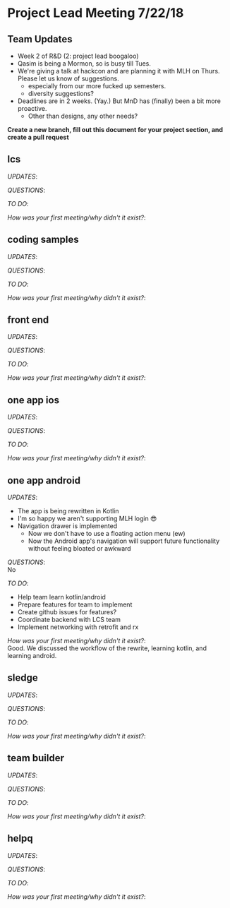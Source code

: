 # Project Lead Meeting 7/22/18
## Team Updates
- Week 2 of R&D (2: project lead boogaloo)
- Qasim is being a Mormon, so is busy till Tues.
- We're giving a talk at hackcon and are planning it with MLH on Thurs. Please let us know of suggestions.
    - especially from our more fucked up semesters.
    - diversity suggestions?
- Deadlines are in 2 weeks. (Yay.) But MnD has (finally) been a bit more proactive.
    - Other than designs, any other needs?

**Create a new branch, fill out this document for your project section, and create a pull request**

## lcs

_UPDATES_:

_QUESTIONS_:

_TO DO_:

_How was your first meeting/why didn't it exist?_:

## coding samples

_UPDATES_:

_QUESTIONS_:

_TO DO_:

_How was your first meeting/why didn't it exist?_:

## front end

_UPDATES_:

_QUESTIONS_:

_TO DO_:

_How was your first meeting/why didn't it exist?_:

## one app ios

_UPDATES_:

_QUESTIONS_:

_TO DO_:

_How was your first meeting/why didn't it exist?_:

## one app android

_UPDATES_:  
* The app is being rewritten in Kotlin
* I'm so happy we aren't supporting MLH login 😎
* Navigation drawer is implemented
    - Now we don't have to use a floating action menu (ew)
    - Now the Android app's navigation will support future functionality without feeling bloated or awkward

_QUESTIONS_:  
No

_TO DO_:
* Help team learn kotlin/android
* Prepare features for team to implement
* Create github issues for features?
* Coordinate backend with LCS team
* Implement networking with retrofit and rx

_How was your first meeting/why didn't it exist?_:  
Good. We discussed the workflow of the rewrite, learning kotlin, and learning android.

## sledge

_UPDATES_:

_QUESTIONS_:

_TO DO_:

_How was your first meeting/why didn't it exist?_:

## team builder

_UPDATES_:

_QUESTIONS_:

_TO DO_:

_How was your first meeting/why didn't it exist?_:

## helpq

_UPDATES_:

_QUESTIONS_:

_TO DO_:

_How was your first meeting/why didn't it exist?_:

